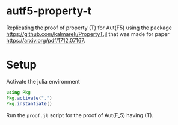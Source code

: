 # autf5-property-t
Replicating the proof of property (T) for Aut(F5) using the package https://github.com/kalmarek/PropertyT.jl that was made for paper https://arxiv.org/pdf/1712.07167. 

# Setup

Activate the julia environment

```julia
using Pkg
Pkg.activate(".")
Pkg.instantiate()
```

Run the `proof.jl` script for the proof of Aut(F_5) having (T).

